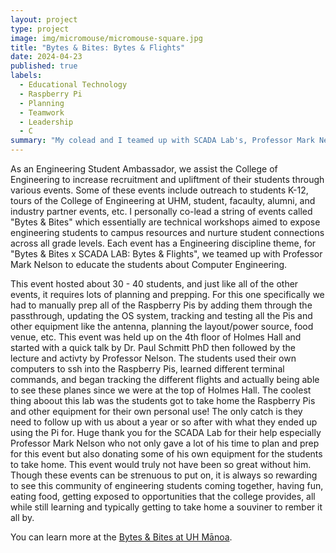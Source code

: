 ```yaml
---
layout: project
type: project
image: img/micromouse/micromouse-square.jpg
title: "Bytes & Bites: Bytes & Flights"
date: 2024-04-23
published: true
labels:
  - Educational Technology
  - Raspberry Pi
  - Planning
  - Teamwork
  - Leadership
  - C
summary: "My colead and I teamed up with SCADA Lab's, Professor Mark Nelson, to create an interactive event for Engineering students by having them track airplanes using Raspberry Pis. This event was intended to teach Engineering students about the power of Computer Engineering, give students an opportunity to use resources they may not typically use in their major, and improve relationships through the schools's Engineering community."
---
```


As an Engineering Student Ambassador, we assist the College of Engineering to increase recruitment and upliftment of their students through various events. Some of these events include outreach to students K-12, tours of the College of Engineering at UHM, student, facaulty, alumni, and industry partner events, etc. I personally co-lead a string of events called "Bytes & Bites" which essentially are technical workshops aimed to expose engineering students to campus resources and nurture student connections across all grade levels. Each event has a Engineering discipline theme, for "Bytes & Bites x SCADA LAB: Bytes & Flights", we teamed up with Professor Mark Nelson to educate the students about Computer Engineering.

This event hosted about 30 - 40 students, and just like all of the other events, it requires lots of planning and prepping. For this one specifically we had to manually prep all of the Raspberry Pis by adding them through the passthrough, updating the OS system, tracking and testing all the Pis and other equipment like the antenna, planning the layout/power source, food venue, etc. This event was held up on the 4th floor of Holmes Hall and started with a quick talk by Dr. Paul Schmitt PhD then followed by the lecture and activty by Professor Nelson. The students used their own computers to ssh into the Raspberry Pis, learned different terminal commands, and began tracking the different flights and actually being able to see these planes since we were at the top of Holmes Hall. The coolest thing aboout this lab was the students got to take home the Raspberry Pis and other equipment for their own personal use! The only catch is they need to follow up with us about a year or so after with what they ended up using the Pi for. Huge thank you for the SCADA Lab for their help especially Professor Mark Nelson who not only gave a lot of his time to plan and prep for this event but also donating some of his own equipment for the students to take home. This event would truly not have been so great without him. Though these events can be strenuous to put on, it is always so rewarding to see this community of engineering students coming together, having fun, eating food, getting exposed to opportunities that the college provides, all while still learning and typically getting to take home a souviner to rember it all by.

You can learn more at the [Bytes & Bites at UH Mānoa](https://www.eng.hawaii.edu/students/current-students/student-programs/esa/bytes-and-bites/).
